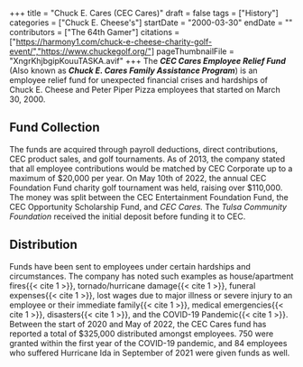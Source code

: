 +++
title = "Chuck E. Cares (CEC Cares)"
draft = false
tags = ["History"]
categories = ["Chuck E. Cheese's"]
startDate = "2000-03-30"
endDate = ""
contributors = ["The 64th Gamer"]
citations = ["https://harmony1.com/chuck-e-cheese-charity-golf-event/","https://www.chuckegolf.org/"]
pageThumbnailFile = "XngrKhjbgipKouuTASKA.avif"
+++
The ***CEC Cares Employee Relief Fund*** (Also known as ***Chuck E. Cares Family Assistance Program***) is an employee relief fund for unexpected financial crises and hardships of Chuck E. Cheese and Peter Piper Pizza employees that started on March 30, 2000.

## Fund Collection

The funds are acquired through payroll deductions, direct contributions, CEC product sales, and golf tournaments. As of 2013, the company stated that all employee contributions would be matched by CEC Corporate up to a maximum of $20,000 per year.
On May 10th of 2022, the annual CEC Foundation Fund charity golf tournament was held, raising over $110,000. The money was split between the CEC Entertainment Foundation Fund, the CEC Opportunity Scholarship Fund, and *CEC Cares.* The *Tulsa Community Foundation* received the initial deposit before funding it to CEC.

## Distribution

Funds have been sent to employees under certain hardships and circumstances. The company has noted such examples as house/apartment fires{{< cite 1 >}}, tornado/hurricane damage{{< cite 1 >}}, funeral expenses{{< cite 1 >}}, lost wages due to major illness or severe injury to an employee or their immediate family{{< cite 1 >}}, medical emergencies{{< cite 1 >}}, disasters{{< cite 1 >}}, and the COVID-19 Pandemic{{< cite 1 >}}.
Between the start of 2020 and May of 2022, the CEC Cares fund has reported a total of $325,000 distributed amongst employees. 750 were granted within the first year of the COVID-19 pandemic, and 84 employees who suffered Hurricane Ida in September of 2021 were given funds as well.
